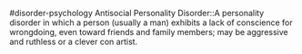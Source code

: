 #disorder-psychology 
Antisocial Personality Disorder::A personality disorder in which a person (usually a man) exhibits a lack of conscience for wrongdoing, even toward friends and family members; may be aggressive and ruthless or a clever con artist.
